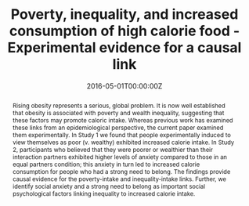 ---
abstract: Rising obesity represents a serious, global problem. It is now well established that obesity is associated with poverty and wealth inequality, suggesting that these factors may promote caloric intake. Whereas previous work has examined these links from an epidemiological perspective, the current paper examined them experimentally. In Study 1 we found that people experimentally induced to view themselves as poor (v. wealthy) exhibited increased calorie intake. In Study 2, participants who believed that they were poorer or wealthier than their interaction partners exhibited higher levels of anxiety compared to those in an equal partners condition; this anxiety in turn led to increased calorie consumption for people who had a strong need to belong. The findings provide causal evidence for the poverty-intake and inequality-intake links. Further, we identify social anxiety and a strong need to belong as important social psychological factors linking inequality to increased calorie intake.
authors:
- B. Bratanova
- S. Loughnan
- O. Klein 
- M.A. Claassen
- R. Wood
date: "2016-05-01T00:00:00Z"
doi: "10.1016/j.appet.2016.01.028"
featured: false
image:
projects: []
publication: '*Appetite, 100*'
publication_short: ""
publication_types: "2"
publishDate: "2019-01-01T00:00:00Z"
title: Poverty, inequality, and increased consumption of high calorie food - Experimental evidence for a causal link
url_code: ""
url_dataset: ""
url_pdf: ""
url_poster: ""
url_project: ""
url_slides: ""
url_source: ""
url_video: ""
---
